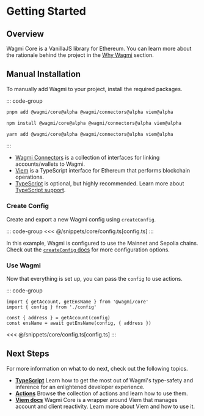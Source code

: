 # Getting Started

## Overview

Wagmi Core is a VanillaJS library for Ethereum. You can learn more about the rationale behind the project in the [Why Wagmi](/core/why-wagmi) section.

## Manual Installation

To manually add Wagmi to your project, install the required packages.

::: code-group
```bash [pnpm]
pnpm add @wagmi/core@alpha @wagmi/connectors@alpha viem@alpha
```

```bash [npm]
npm install @wagmi/core@alpha @wagmi/connectors@alpha viem@alpha
```

```bash [yarn]
yarn add @wagmi/core@alpha @wagmi/connectors@alpha viem@alpha
```
:::

- [Wagmi Connectors](/core/api/connectors) is a collection of interfaces for linking accounts/wallets to Wagmi.
- [Viem](https://viem.sh) is a TypeScript interface for Ethereum that performs blockchain operations.
- [TypeScript](/react/typescript) is optional, but highly recommended. Learn more about [TypeScript support](/core/typescript).

### Create Config

Create and export a new Wagmi config using `createConfig`.

::: code-group
<<< @/snippets/core/config.ts[config.ts]
:::

In this example, Wagmi is configured to use the Mainnet and Sepolia chains. Check out the [`createConfig` docs](/core/createConfig) for more configuration options.

### Use Wagmi

Now that everything is set up, you can pass the `config` to use actions.

::: code-group
```tsx [index.ts]
import { getAccount, getEnsName } from '@wagmi/core'
import { config } from './config'

const { address } = getAccount(config)
const ensName = await getEnsName(config, { address })
```
<<< @/snippets/core/config.ts[config.ts]
:::

## Next Steps

For more information on what to do next, check out the following topics.

- [**TypeScript**](/core/typescript) Learn how to get the most out of Wagmi's type-safety and inference for an enlightened developer experience.
- [**Actions**](/core/) Browse the collection of actions and learn how to use them.
- [**Viem docs**](https://viem.sh) Wagmi Core is a wrapper around Viem that manages account and client reactivity. Learn more about Viem and how to use it.